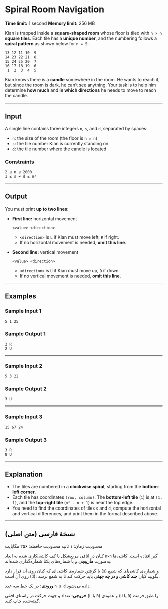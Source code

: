 # Spiral Room Navigation

**Time limit:** 1 second
**Memory limit:** 256 MB

Kian is trapped inside a **square-shaped room** whose floor is tiled with `n × n` **square tiles**.
Each tile has a **unique number**, and the numbering follows a **spiral pattern** as shown below for `n = 5`:

```
13 12 11 10  9
14 23 22 21  8
15 24 25 20  7
16 17 18 19  6
 1  2  3  4  5
```

Kian knows there is a **candle** somewhere in the room.
He wants to reach it, but since the room is dark, he can’t see anything.
Your task is to help him determine **how much** and **in which directions** he needs to move to reach the candle.

---

## Input

A single line contains three integers `n`, `s`, and `d`, separated by spaces:

* `n`: the size of the room (the floor is `n × n`)
* `s`: the tile number Kian is currently standing on
* `d`: the tile number where the candle is located

### Constraints

```
2 ≤ n ≤ 2000
1 ≤ s ≠ d ≤ n²
```

---

## Output

You must print **up to two lines**:

* **First line:** horizontal movement

  ```
  <value> <direction>
  ```

  * `<direction>` is `L` if Kian must move left, `R` if right.
  * If no horizontal movement is needed, **omit this line**.

* **Second line:** vertical movement

  ```
  <value> <direction>
  ```

  * `<direction>` is `U` if Kian must move up, `D` if down.
  * If no vertical movement is needed, **omit this line**.

---

## Examples

### Sample Input 1

```
5 1 25
```

### Sample Output 1

```
2 R
2 U
```

---

### Sample Input 2

```
5 3 22
```

### Sample Output 2

```
3 U
```

---

### Sample Input 3

```
15 67 24
```

### Sample Output 3

```
3 R
8 U
```

---

## Explanation

* The tiles are numbered in a **clockwise spiral**, starting from the **bottom-left corner**.
* Each tile has coordinates `(row, column)`.
  The **bottom-left tile** (`1`) is at `(1, 1)`,
  and the **top-right tile** (`n² - n + 1`) is near the top edge.
* You need to find the coordinates of tiles `s` and `d`,
  compute the horizontal and vertical differences,
  and print them in the format described above.

---

## نسخهٔ فارسی (متن اصلی)

محدودیت زمان: ۱ ثانیه
محدودیت حافظه: ۲۵۶ مگابایت

کیان در اتاقی مربع‌شکل با کف کاشی‌کاری شده به ابعاد `n×n` گیر افتاده است.
کاشی‌ها به‌صورت **مارپیچی** و با شماره‌های یکتا شماره‌گذاری شده‌اند.

با گرفتن شماره‌ی کاشی‌ای که کیان روی آن قرار دارد (`s`) و شماره‌ی کاشی‌ای که شمع روی آن است (`d`)،
بگویید کیان **چند کاشی و در چه جهتی** باید حرکت کند تا به شمع برسد.

**ورودی:**
در یک خط سه عدد `n s d` داده می‌شود.

**خروجی:**
تعداد و جهت حرکت در راستای افقی (`L` یا `R`)
و عمودی (`U` یا `D`) را طبق فرمت گفته‌شده چاپ کنید.